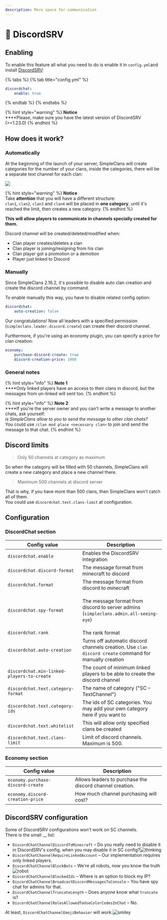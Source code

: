 ```yaml
---
description: More space for communication
---
```


# 👾 DiscordSRV

## Enabling

To enable this feature all what you need to do is enable it in `config.yml`and install [DiscordSRV](https://www.spigotmc.org/resources/discordsrv.18494/):

{% tabs %}
{% tab title="config.yml" %}
```yaml
discordchat:
    enable: true
```
{% endtab %}
{% endtabs %}

{% hint style="warning" %}
**Notice**\
****Please, make sure you have the latest version of DiscordSRV (>=1.23.0)
{% endhint %}

## How does it work?

### Automatically

At the beginning of the launch of your server, SimpleClans will create categories for the number of your clans, inside the categories, there will be a separate text channel for each clan:

![](<../../.gitbook/assets/izobrazhenie (6).png>)

{% hint style="warning" %}
**Notice**\
Take **attention** that you will have a different structure:\
`clan1`, `clan2`, `clan3` and `clan4` will be placed in **one category**, until it's reached the limit, then creates a new category.
{% endhint %}

**This will allow players to communicate in channels specially created for them.**

Discord channel will be created/deleted/modified when:

* Clan player creates/deletes a clan
* Clan player is joining/resigning from his clan
* Clan player got a promotion or a demotion
* Player just linked to Discord

### Manually

Since SimpleClans 2.16.2, it's possible to disable auto clan creation and create the discord channel by command.&#x20;

To enable manually this way, you have to disable related config option:

```yaml
discordchat:
    auto-creation: false
```

Our congratulations! Now all leaders with a specified permission (`simpleclans.leader.discord.create`) can create their discord channel.

Furthermore, if you're using an economy plugin, you can specify a price for clan creation:

```yaml
economy:
    purchase-discord-create: true
    discord-creation-price: 1000
```

### General notes

{% hint style="info" %}
**Note 1** \
****Only linked players have an access to their clans in discord, but the messages from un-linked will sent too.
{% endhint %}

{% hint style="info" %}
**Note 2**\
****If you're the server owner and you can't write a message to another chats, ask yourself: \
_is SimpleClans allow to you to send the message to other clan chats?_ \
You could use `/clan mod place <necessary clan>` to join and send the message to that chat.
{% endhint %}

## Discord limits

> Only 50 channels at category as maximum

So when the category will be filled with 50 channels, SimpleClans will create a new category and place a new channel there.

> Maximum 500 channels at discord server

&#x20;That is why, if you have more than 500 clans, then SimpleClans won't catch all of them.\
&#x20;You could use `discordchat.text.clans-limit` at configuration.

## Configuration

### DiscordChat section

| Config value                               | Description                                                                                                  |
| ------------------------------------------ | ------------------------------------------------------------------------------------------------------------ |
|  `discordchat.enable`                      | Enables the DiscordSRV integration                                                                           |
|  `discordchat.discord-format`              | The message format from minecraft to discord                                                                 |
|  `discordchat.format`                      | The message format from discord to minecraft                                                                 |
|  `discordchat.spy-format`                  | <p> The message format from discord to server admins <br>(<code>simpleclans.admin.all-seeing-eye</code>)</p> |
|  `discordchat.rank`                        | The rank format                                                                                              |
| `discordchat.auto-creation`                | Turns off automatic discord channels creation. Use `clan discord create` command for manually creation       |
| `discordchat.min-linked-players-to-create` | The count of minimum linked players to be able to create the discord channel                                 |
|  `discordchat.text.category-format`        | The name of category ("SC – TextChannel")                                                                    |
|  `discordchat.text.category-ids`           | The ids of SC categories. You may add your own category here if you want to                                  |
|  `discordchat.text.whitelist`              | This will allow only specified clans be created                                                              |
|  `discordchat.text.clans-limit`            | Limit of discord channels. Maximum is 500.                                                                   |

### Economy section

| Config value                      | Description                                              |
| --------------------------------- | -------------------------------------------------------- |
| `economy.purchase-discord-create` | Allows leaders to purchase the discord channel creation. |
| `economy.discord-creation-price`  | How much channel purchasing will cost?                   |

## DiscordSRV configuration

&#x20;Some of DiscordSRV configurations won't work on SC channels.\
&#x20;There is the small __ list:

* `DiscordChatChannelDiscordToMinecraft` – Do you really need to disable it in DiscordSRV's config, when you may disable it in SC config?<img src="https://github.githubassets.com/images/icons/emoji/unicode/1f914.png" alt="thinking" data-size="line">
* `DiscordChatChannelRequireLinkedAccount` _–_ Our implementation requires only linked players.
* `DiscordChatChannelBlockBots` – We're all robots, now you know the truth<img src="https://github.githubassets.com/images/icons/emoji/unicode/1f916.png" alt="robot" data-size="line">
* `DiscordChatChannelBlockedIds` – Where is an option to block my IP?
* `DiscordChatChannelBroadcastDiscordMessagesToConsole` – You have spy chat for admins for that.
* `DiscordChatChannelTruncateLength` – Does anyone know what `truncate` is?
* `DiscordChatChannelRolesAllowedToUseColorCodesInChat` – No.

&#x20;At least, `DiscordChatChannelEmojiBehavior` will work.<img src="https://github.githubassets.com/images/icons/emoji/unicode/1f603.png" alt="smiley" data-size="line">
